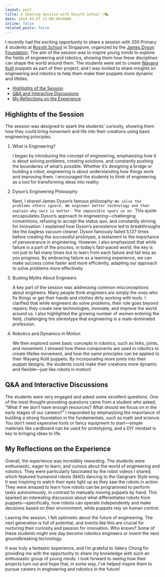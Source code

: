 ```yaml
---
layout: post
title: A Sharing Session with Rosyth School 🤖🎭
date: 2024-05-07 21:00:00+0800
inline: false
related_posts: false
---
```


I recently had the exciting opportunity to share a session with 330 Primary 4 students at [Rosyth School](https://www.rosyth.moe.edu.sg/) in Singapore, organized by the [James Dyson Foundation](https://www.jamesdysonfoundation.com/). The aim of the session was to inspire young minds to explore the fields of engineering and robotics, showing them how these disciplines can shape the world around them. The students were set to create [Wayang Kulit](https://en.wikipedia.org/wiki/Wayang_kulit) puppets as part of their project, and I was invited to share insights on engineering and robotics to help them make their puppets more dynamic and lifelike.

- [Highlights of the Session](#highlights-of-the-session)
- [Q\&A and Interactive Discussions](#qa-and-interactive-discussions)
- [My Reflections on the Experience](#my-reflections-on-the-experience)

## Highlights of the Session

The session was designed to spark the students' curiosity, showing them how they could bring movement and life into their creations using basic engineering principles.

1. What is Engineering?

   I began by introducing the concept of engineering, emphasizing how it is about solving problems, creating solutions, and constantly pushing the boundaries of what’s possible. Whether it’s designing a bridge or building a robot, engineering is about understanding how things work and improving them. I encouraged the students to think of engineering as a tool for transforming ideas into reality.

2. Dyson’s Engineering Philosophy

   Next, I shared James Dyson’s famous philosophy: `We solve the problems others ignore. We engineer better technology and then explain why ours is better. The impossible spurs us on.` This quote encapsulates Dyson’s approach to engineering—challenging conventions, refusing to accept the status quo, and constantly striving for innovation. I explained how Dyson’s persistence led to breakthroughs like the bagless vacuum cleaner. Dyson famously failed 5,127 times before creating the successful prototype, a testament to the importance of perseverance in engineering. However, I also emphasized that while failure is a part of the process, in today’s fast-paced world, the key is not just to fail many times but to learn from each failure and fail less as you progress. By embracing failure as a learning experience, we can make success come faster and more efficiently, adapting our approach to solve problems more effectively.

3. Busting Myths About Engineers

   A key part of the session was addressing common misconceptions about engineers. Many people think engineers are simply the ones who fix things or get their hands and clothes dirty working with tools. I clarified that while engineers do solve problems, their role goes beyond repairs; they create new technologies, innovate, and improve the world around us. I also highlighted the growing number of women entering the field, challenging the stereotype that engineering is a male-dominated profession.

4. Robotics and Dynamics in Motion

   We then explored some basic concepts in robotics, such as links, joints, and movement. I showed how these components are used in robotics to create lifelike movement, and how the same principles can be applied to their Wayang Kulit puppets. By incorporating more joints into their puppet designs, the students could make their creations more dynamic and flexible—just like robots in motion!

## Q&A and Interactive Discussions

The students were very engaged and asked some excellent questions. One of the most thought-provoking questions came from a student who asked, “What if we don’t have enough resources? What should we focus on in the early stages of our careers?” I responded by emphasizing the importance of building a strong foundation in the fundamentals, such as math and science. You don’t need expensive tools or fancy equipment to start—simple materials like cardboard can be used for prototyping, and a DIY mindset is key to bringing ideas to life.

## My Reflections on the Experience

Overall, the experience was incredibly rewarding. The students were enthusiastic, eager to learn, and curious about the world of engineering and robotics. They were particularly fascinated by the robot videos I shared, which featured humanoid robots (NAO) dancing to the Gangnam Style song. It was inspiring to watch their eyes light up as they saw the robots in action. They were amazed to learn how robots can be programmed to perform tasks autonomously, in contrast to manually moving puppets by hand. This sparked an interesting discussion about what differentiates robots from puppets—specifically, how robots can operate independently and make decisions based on their environment, while puppets rely on human control.

Leaving the session, I felt optimistic about the future of engineering. The next generation is full of potential, and events like this are crucial for nurturing their curiosity and passion for innovation. Who knows? Some of these students might one day become robotics engineers or invent the next groundbreaking technology.

It was truly a fantastic experience, and I’m grateful to Valery Chong for providing me with the opportunity to share my knowledge with such an enthusiastic group of young minds. I look forward to seeing how their projects turn out and hope that, in some way, I’ve helped inspire them to pursue careers in engineering and robotics in the future!

